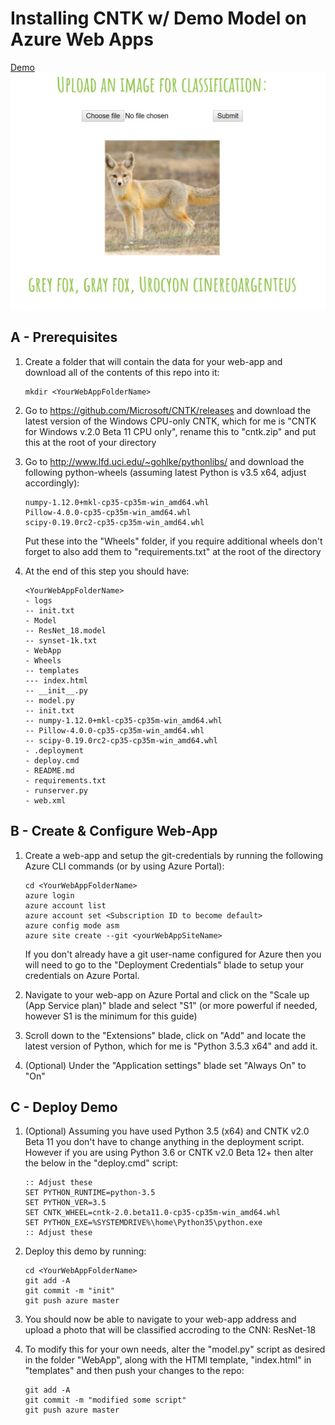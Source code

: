 # Installing CNTK w/ Demo Model on Azure Web Apps

[Demo](http://cntkwebappik.azurewebsites.net)
![Demo](readme_example.JPG)

## A - Prerequisites

1. Create a folder that will contain the data for your web-app and download all of the contents of this repo into it:
	```
	mkdir <YourWebAppFolderName>
	```

2. Go to https://github.com/Microsoft/CNTK/releases and download the latest version of the Windows CPU-only CNTK, which for me is "CNTK for Windows v.2.0 Beta 11 CPU only", rename this to "cntk.zip" and put this at the root of your directory

3. Go to http://www.lfd.uci.edu/~gohlke/pythonlibs/ and download the following python-wheels (assuming latest Python is v3.5 x64, adjust accordingly):
	```
	numpy-1.12.0+mkl-cp35-cp35m-win_amd64.whl
	Pillow-4.0.0-cp35-cp35m-win_amd64.whl
	scipy-0.19.0rc2-cp35-cp35m-win_amd64.whl
	```

	Put these into the "Wheels" folder, if you require additional wheels don't forget to also add them to "requirements.txt" at the root of the directory

4. At the end of this step you should have:
	```
	<YourWebAppFolderName>
	- logs
	-- init.txt
	- Model
	-- ResNet_18.model
	-- synset-1k.txt
	- WebApp
	- Wheels
	-- templates
	--- index.html
	-- __init__.py
	-- model.py
	-- init.txt
	-- numpy-1.12.0+mkl-cp35-cp35m-win_amd64.whl
	-- Pillow-4.0.0-cp35-cp35m-win_amd64.whl
	-- scipy-0.19.0rc2-cp35-cp35m-win_amd64.whl
	- .deployment
	- deploy.cmd
	- README.md
	- requirements.txt
	- runserver.py
	- web.xml
	```

## B - Create & Configure Web-App

1. Create a web-app and setup the git-credentials by running the following Azure CLI commands (or by using Azure Portal):
	```
	cd <YourWebAppFolderName>
	azure login
	azure account list
	azure account set <Subscription ID to become default>
	azure config mode asm
	azure site create --git <yourWebAppSiteName>
	```

	If you don't already have a git user-name configured for Azure then you will need to go to the "Deployment Credentials" blade to setup your credentials on Azure Portal.

2. Navigate to your web-app on Azure Portal and click on the "Scale up (App Service plan)" blade and select "S1" (or more powerful if needed, however S1 is the minimum for this guide)

3. Scroll down to the "Extensions" blade, click on "Add" and locate the latest version of Python, which for me is "Python 3.5.3 x64" and add it.

4. (Optional) Under the "Application settings" blade set "Always On" to "On"

## C - Deploy Demo

1. (Optional) Assuming you have used Python 3.5 (x64) and CNTK v2.0 Beta 11 you don't have to change anything in the deployment script. However if you are using Python 3.6 or CNTK v2.0 Beta 12+ then alter the below in the "deploy.cmd" script:
	```
	:: Adjust these
	SET PYTHON_RUNTIME=python-3.5
	SET PYTHON_VER=3.5
	SET CNTK_WHEEL=cntk-2.0.beta11.0-cp35-cp35m-win_amd64.whl
	SET PYTHON_EXE=%SYSTEMDRIVE%\home\Python35\python.exe
	:: Adjust these
	``` 

2. Deploy this demo by running:
	```
	cd <YourWebAppFolderName>
	git add -A
	git commit -m "init"
	git push azure master
	```

3. You should now be able to navigate to your web-app address and upload a photo that will be classified accroding to the CNN: ResNet-18

4. To modify this for your own needs, alter the "model.py" script as desired in the folder "WebApp", along with the HTMl template, "index.html" in "templates" and then push your changes to the repo:
	```
	git add -A
	git commit -m "modified some script"
	git push azure master
	```
